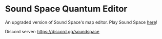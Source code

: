 # Sound Space Quantum Editor
An upgraded version of Sound Space's map editor.
Play Sound Space [here](https://www.roblox.com/games/2677609345/Sound-Space)!

Discord server: https://discord.gg/soundspace
